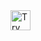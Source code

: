 <a href="https://idx.google.com/import?url=https%3A%2F%2Fgithub.com%2FKhant-Nyar%2Flaravel-installer">
  <img
    height="32"
    alt="Try in IDX"
    src="https://cdn.idx.dev/btn/try_dark_32.svg">
</a>
